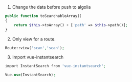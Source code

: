 1. Change the data before push to algolia
```php
public function toSearchableArray()
{
    return $this->toArray() + ['path' => $this->path()];
}
```

2.  Only view for a route.
```php
Route::view('scan','scan');
```

3. Import vue-instantsearch
```php
import InstantSearch from 'vue-instantsearch';

Vue.use(InstantSearch);
```